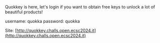 Quokkey is here, let's login if you want to obtain free keys to unlock a lot of beautiful products!

username: quokka
password: quokka

Site: [http://quokkey.challs.open.ecsc2024.it](http://quokkey.challs.open.ecsc2024.it)